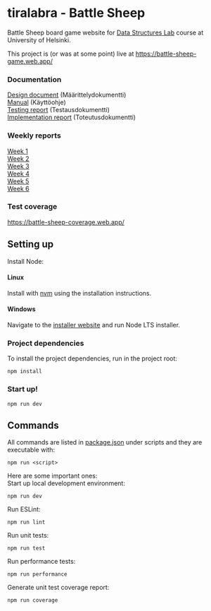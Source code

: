 # tiralabra - Battle Sheep

Battle Sheep board game website for
[Data Structures Lab](https://tiralabra.github.io/2022_p1/en/) course at
University of Helsinki.

This project is (or was at some point) live at
https://battle-sheep-game.web.app/

### Documentation

[Design document](./docs/design.md) (Määrittelydokumentti)  
[Manual](./docs/manual.md) (Käyttöohje)  
[Testing report](./docs/testing.md) (Testausdokumentti)  
[Implementation report](./docs/implementation.md) (Toteutusdokumentti)

### Weekly reports

[Week 1](./docs/week1_report.md)  
[Week 2](./docs/week2_report.md)  
[Week 3](./docs/week3_report.md)  
[Week 4](./docs/week4_report.md)  
[Week 5](./docs/week5_report.md)  
[Week 6](./docs/week6_report.md)

### Test coverage

https://battle-sheep-coverage.web.app/

## Setting up

Install Node:

#### Linux

Install with [nvm](https://github.com/nvm-sh/nvm) using the installation instructions.

#### Windows

Navigate to the [installer website](https://nodejs.org/en/) and run Node LTS installer.

### Project dependencies

To install the project dependencies, run in the project root:

```
npm install
```

### Start up!

```
npm run dev
```

## Commands

All commands are listed in [package.json](./package.json) under scripts and they are executable with:

```
npm run <script>
```

Here are some important ones:  
Start up local development environment:

```
npm run dev
```

Run ESLint:

```
npm run lint
```

Run unit tests:

```
npm run test
```

Run performance tests:

```
npm run performance
```

Generate unit test coverage report:

```
npm run coverage
```

